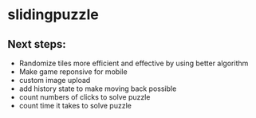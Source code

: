 # slidingpuzzle

## Next steps:

- Randomize tiles more efficient and effective by using better algorithm
- Make game reponsive for mobile
- custom image upload
- add history state to make moving back possible
- count numbers of clicks to solve puzzle
- count time it takes to solve puzzle
